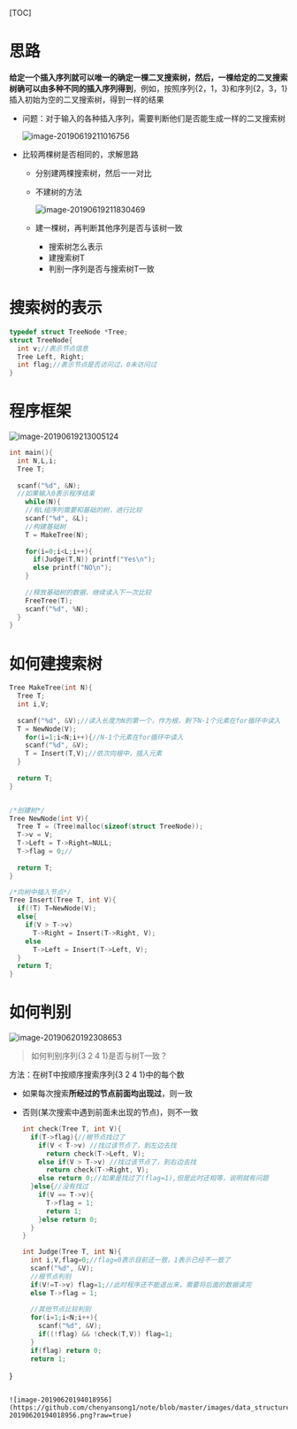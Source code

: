 [TOC]

# 思路

**给定一个插入序列就可以唯一的确定一棵二叉搜索树，然后，一棵给定的二叉搜索树确可以由多种不同的插入序列得到**，例如，按照序列{2，1，3}和序列{2，3，1}插入初始为空的二叉搜索树，得到一样的结果



* 问题：对于输入的各种插入序列，需要判断他们是否能生成一样的二叉搜索树

  ![image-20190619211016756](https://github.com/chenyansong1/note/blob/master/images/data_structure/image-20190619211016756.png?raw=true)



* 比较两棵树是否相同的，求解思路

  * 分别建两棵搜索树，然后一一对比

  * 不建树的方法

    ![image-20190619211830469](https://github.com/chenyansong1/note/blob/master/images/data_structure/image-20190619211830469.png?raw=true)

  * 建一棵树，再判断其他序列是否与该树一致

    * 搜索树怎么表示
    * 建搜索树T
    * 判别一序列是否与搜索树T一致

    

# 搜索树的表示

```c
typedef struct TreeNode *Tree;
struct TreeNode{
  int v;//表示节点信息
  Tree Left, Right;
  int flag;//表示节点是否访问过，0未访问过
}
```



# 程序框架

![image-20190619213005124](https://github.com/chenyansong1/note/blob/master/images/data_structure/image-20190619213005124.png?raw=true)

```c
int main(){
  int N,L,i;
  Tree T;
  
  scanf("%d", &N);
  //如果输入0表示程序结束
	while(N){
    //有L组序列需要和基础的树，进行比较
    scanf("%d", &L);
    //构建基础树
    T = MakeTree(N);
    
    for(i=0;i<L;i++){
      if(Judge(T,N)) printf("Yes\n");
      else printf("NO\n");
    }
    
    //释放基础树的数据，继续读入下一次比较
    FreeTree(T);
    scanf("%d", %N);
  }
}
```



# 如何建搜索树

```c
Tree MakeTree(int N){
  Tree T;
  int i,V;
  
  scanf("%d", &V);//读入长度为N的第一个，作为根，剩下N-1个元素在for循环中读入
  T = NewNode(V);
 	for(i=1;i<N;i++){//N-1个元素在for循环中读入
    scanf("%d", &V);
    T = Insert(T,V);//依次向根中，插入元素
  }
  
  return T;
}


/*创建树*/
Tree NewNode(int V){
  Tree T = (Tree)malloc(sizeof(struct TreeNode));
  T->v = V;
  T->Left = T->Right=NULL;
  T->flag = 0;//
  
  return T;
}

/*向树中插入节点*/
Tree Insert(Tree T, int V){
  if(!T) T=NewNode(V);
  else{
    if(V > T->v)
      T->Right = Insert(T->Right, V);
    else
      T->Left = Insert(T->Left, V);
  }
  return T;
}
```

# 如何判别

![image-20190620192308653](https://github.com/chenyansong1/note/blob/master/images/data_structure/image-20190620192308653.png?raw=true)

> 如何判别序列{3 2 4 1}是否与树T一致？

方法：在树T中按顺序搜索序列{3 2 4 1}中的每个数

* 如果每次搜索**所经过的节点前面均出现过**，则一致

* 否则(某次搜索中遇到前面未出现的节点)，则不一致

  ```c
  int check(Tree T, int V){
    if(T->flag){//根节点找过了
      if(V < T->v) //找过该节点了，到左边去找
        return check(T->Left, V);
      else if(V > T->v) //找过该节点了，到右边去找
        return check(T->Right, V);
      else return 0;//如果是找过了(flag=1),但是此时还相等，说明就有问题
    }else{//没有找过
      if(V == T->v){
        T->flag = 1;
        return 1;
      }else return 0;
    }
  }
  
  int Judge(Tree T, int N){
    int i,V,flag=0;//flag=0表示目前还一致，1表示已经不一致了
    scanf("%d", &V);
    //根节点判别
  	if(V!=T->v) flag=1;//此时程序还不能退出来，需要将后面的数据读完
    else T->flag = 1;
    
    //其他节点比较判别
    for(i=1;i<N;i++){
      scanf("%d", &V);
      if((!flag) && !check(T,V)) flag=1;
    }
    if(flag) return 0;
    return 1;
}
  ```
  
  ![image-20190620194018956](https://github.com/chenyansong1/note/blob/master/images/data_structure/image-20190620194018956.png?raw=true)